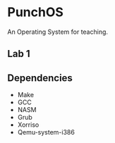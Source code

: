 # PunchOS
An Operating System for teaching.

## Lab 1



## Dependencies 
* Make
* GCC
* NASM
* Grub
* Xorriso
* Qemu-system-i386